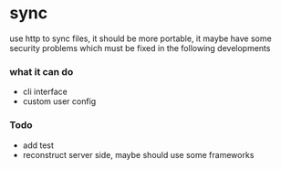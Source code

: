 # sync
use http to sync files, it should be more portable, it maybe have some security
problems which must be fixed in the following developments

### what it can do
- cli interface
- custom user config

### Todo
- add test
- reconstruct server side, maybe should use some frameworks

